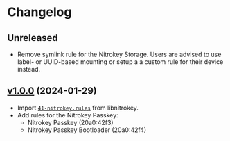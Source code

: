 # Changelog

## Unreleased

- Remove symlink rule for the Nitrokey Storage.  Users are advised to use
  label- or UUID-based mounting or setup a a custom rule for their device
  instead.

## [v1.0.0][] (2024-01-29)

[v1.0.0]: https://github.com/Nitrokey/nitrokey-udev-rules/releases/tag/v1.0.0

- Import [`41-nitrokey.rules`][] from libnitrokey.
- Add rules for the Nitrokey Passkey:
  - Nitrokey Passkey (20a0:42f3)
  - Nitrokey Passkey Bootloader (20a0:42f4)

[`41-nitrokey.rules`]: https://github.com/Nitrokey/libnitrokey/blob/834937476cf3aa551ed5ab6e766e9dc522d35c36/data/41-nitrokey.rules
